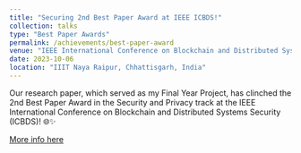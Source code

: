 ```yaml
---
title: "Securing 2nd Best Paper Award at IEEE ICBDS!"
collection: talks
type: "Best Paper Awards"
permalink: /achievements/best-paper-award
venue: "IEEE International Conference on Blockchain and Distributed Systems Security (ICBDS)"
date: 2023-10-06
location: "IIIT Naya Raipur, Chhattisgarh, India"
---
```


Our research paper, which served as my Final Year Project, has clinched the 2nd Best Paper Award in the Security and Privacy track at the IEEE International Conference on Blockchain and Distributed Systems Security (ICBDS)! 🌐✨

<a href="https://www.linkedin.com/posts/activity-7142126901136871424-gTsC?utm_source=share&utm_medium=member_desktop" target="_blank" rel="noopener noreferrer">More info here</a>
